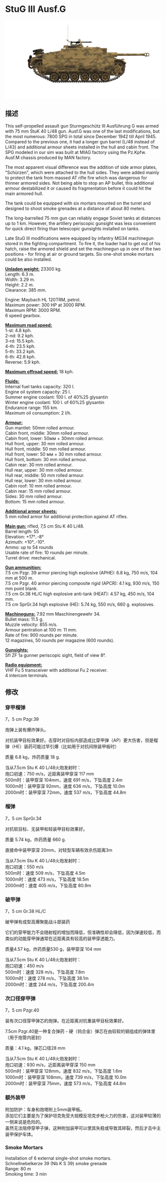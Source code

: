 # StuG III Ausf.G  
  
![stugiii-g](../images/stugiii-g.png)  
  
## 描述  
  
This self-propelled assault gun Sturmgeschütz III Ausführung G was armed with 75 mm StuK 40 L/48 gun. Ausf.G was one of the last modifications, but the most numerous: 7800 SPG in total since December 1942 till April 1945. Compared to the previous one, it had a longer gun barrel (L/48 instead of L/43) and additional armour sheets installed in the hull and cabin front. The SPG modeled in our sim was built at MIAG factory using the Pz.Kpfw. Ausf.M chassis produced by MAN factory.  
  
The most apparent visual difference was the addition of side armor plates, "Schürzen", which were attached to the hull sides. They were added mainly to protect the tank from massed AT rifle fire which was dangerous for thinner armored sides. Not being able to stop an AP bullet, this additional armour destabilized it or caused its fragmentation before it could hit the main armored hull.  
  
The tank could be equipped with six mortars mounted on the turret and designed to shoot smoke grenades at a distance of about 80 meters.  
  
The long-barrelled 75 mm gun can reliably engage Soviet tanks at distances up to 1 km. However, the artillery periscopic gunsight was less convenient for quick direct firing than telescopic gunsights installed on tanks.  
  
Late StuG III modifications were equipped by infantry MG34 machinegun stored in the fighting compartment. To fire it, the loader had to get out of his hatch, raise the armored shield and set the machinegun up in one of the two positions - for firing at air or ground targets. Six one-shot smoke mortars could be also installed.  
  
<b><u>Unladen weight:</u></b> 23300 kg.  
Length: 6.3 m.  
Width: 3.29 m.  
Height: 2.2 m.  
Clearance: 385 mm.  
  
Engine: Maybach HL 120TRM, petrol.  
Maximum power: 300 HP at 3000 RPM.  
Maximum RPM: 3000 RPM.  
6 speed gearbox.  
  
<b><u>Maximum road speed:</u></b>  
1-st: 4.8 kph.  
2-nd: 9.2 kph.  
3-rd: 15.5 kph.  
4-th: 23.5 kph.  
5-th: 33.2 kph.  
6-th: 42.8 kph.  
Reverse: 5.9 kph.  
  
<b><u>Maximum offroad speed:</u></b> 18 kph.  
  
<b><u>Fluids:</u></b>  
Internal fuel tanks capacity: 320 l.  
Engine oil system capacity: 25 l.  
Summer engine coolant: 100 l. of 40%25 glysantin  
Winter engine coolant: 100 l. of 60%25 glysantin  
Endurance range: 155 km.  
Maximum oil consumption: 2 l/h.  
  
<b><u>Armour:</u></b>  
Gun mantlet: 50mm rolled armour.  
Cabin front, middle: 30mm rolled armour.  
Cabin front, lower: 50мм + 30mm rolled armour.  
Hull front, upper: 30 mm rolled armour.  
Hull front, middle: 50 mm rolled armour.  
Hull front, lower: 50 мм + 30 mm rolled armour.  
Hull front, bottom: 30 mm rolled armour.  
Cabin rear: 30 mm rolled armour.  
Hull rear, upper: 30 mm rolled armour.  
Hull rear, middle: 50 mm rolled armour.  
Hull rear, lower: 30 mm rolled armour.  
Cabin roof: 10 mm rolled armour.  
Cabin rear: 15 mm rolled armour.  
Sides: 30 mm rolled armour.  
Bottom: 15 mm rolled armour.  
  
<b><u>Additional armor sheets:</u></b>  
5 mm rolled armor for additional protection against AT rifles.  
  
<b><u>Main gun:</u></b> rifled, 7,5 cm Stu K 40 L/48.  
Barrel length: 55  
Elevation: +17°..-8°  
Azimuth: +10°..-10°.  
Ammo: up to 54 rounds  
Usable rate of fire: 10 rounds per minute.  
Turret drive: mechanical.  
  
<b><u>Gun ammunition:</u></b>  
7.5 cm Pzgr. 39 armor piercing high explosive (APHE): 6.8 kg, 750 m/s, 104 mm at 500 m.  
7.5 cm Pzgr. 40 armor piercing composite rigid (APCR): 4.1 kg, 930 m/s, 150 mm point blank.  
7.5 cm Gr.38 HL/С high explosive anti-tank (HEAT): 4.57 kg, 450 m/s, 104 mm.  
7.5 cm SprGr.34 high explosive (HE): 5.74 kg, 550 m/s, 660 g. explosives.  
  
<b><u>Machineguns:</u></b> 7.92 mm Maschinengewehr 34.  
Bullet mass: 11.5 g.  
Muzzle velocity: 855 m/s.  
Armour pentration at 100 m: 11 mm.  
Rate of fire: 900 rounds per minute.  
12 magazines, 50 rounds per magazine (600 rounds).  
  
<b><u>Gunsights:</u></b>  
Sfl ZF 1a gunner periscopic sight, field of view 8°.  
  
<b><u>Radio equipment:</u></b>  
VHF Fu 5 transceiver with additional Fu 2 receiver.  
4 intercom terminals.  
  
  
## 修改  
  
  
### 穿甲榴弹  
  
7，5 cm Pzgr.39  
  
炮弹上装有爆炸弹头。  
  
对抗装甲目标效果好。击穿时对目标内部造成比穿甲弹（AP）更大伤害，但是榴弹（HE）装药可能过早引爆（比如用于对抗间隙装甲板时）  
  
质量 6.8 kg，炸药质量 18 g.  
  
当从7.5cm Stu K 40 L/48火炮发射时：  
炮口初速：750 m/s，近距离装甲穿深 117 mm  
500m时：装甲穿深 104mm，速度 691 m/s，下坠高度 2.4m  
1000m时：装甲穿深 92mm，速度 636 m/s，下坠高度 10.0m  
2000m时：装甲穿深 72mm，速度 537 m/s，下坠高度 44.8m  
  
### 榴弹  
  
7，5 cm SprGr.34  
  
对抗软目标、无装甲和轻装甲目标效果好。  
  
质量 5.74 kg，炸药质量 660 g.  
  
直接命中装甲穿深 20mm，对轻型车辆有效杀伤距离3m  
  
当从7.5cm Stu K 40 L/48火炮发射时：  
炮口初速：550 m/s  
500m时：速度 509 m/s，下坠高度 4.5m  
1000m时：速度 473 m/s，下坠高度 18.5m  
2000m时：速度 405 m/s，下坠高度 80.9m  ﻿
  
### 破甲弹  
  
7，5 cm Gr.38 HL/С  
  
破甲弹有成型高爆聚能战斗部装药  
  
它们的穿甲能力不会随射程的增加而降低，但准确性却会降低，因为弹速较低，而类似的动能穿甲弹通常在近距离具有较高的装甲穿透能力。  
  
质量4.57 kg，炸药质量530 g，装甲穿深 104 mm  
  
当从7.5cm Stu K 40 L/48火炮发射时：  
炮口初速：450 m/s  
500m时：速度 328 m/s，下坠高度 7.8m  
1000m时：速度 278 m/s，下坠高度 38.1m  
2000m时：速度 244 m/s，下坠高度 200.4m  ﻿
  
### 次口径穿甲弹  
  
7，5 cm Pzgr.40  
  
装有次口径穿甲弹芯的炮弹。在近距离对抗重装甲目标效果好。  
  
7.5cm Pzgr.40是一种复合弹药 - 硬（钨合金）弹芯在由较软的钢组成的弹体里（用于炮管内密封）  
  
质量：4.1 kg，弹芯口径28 mm  
  
当从7.5cm Stu K 40 L/48火炮发射时：  
炮口初速：930 m/s，近距离装甲穿深 150 mm  
500m时：装甲穿深 128mm，速度 832 m/s，下坠高度 1.6m  
1000m时：装甲穿深 108mm，速度 739 m/s，下坠高度 10.0m  
2000m时：装甲穿深 75mm，速度 573 m/s，下坠高度 44.8m  
  
### 额外装甲  
  
附加防护：车身和炮塔附上5mm装甲板。  
添加它们主要是为了保护坦克免受大规模反坦克步枪火力的伤害，这对装甲较薄的一侧来说是危险的。  
虽然无法阻停穿甲子弹，这种附加装甲可以使其失稳或导致其碎裂，然后才击中主装甲保护车体。  
  
  
### Smoke Mortars  
  
Installation of 6 external single-shot smoke mortars.  
Schnellnebelkerze 39 (Nb K S 39) smoke grenade  
Range: 80 m  
Smoking time: 3 min  
